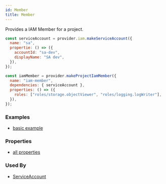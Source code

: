 ```yaml
---
id: Member
title: Member
---
```


Provides a IAM Member for a project.

```js
const serviceAccount = provider.iam.makeServiceAccount({
  name: "sa",
  propertie: () => ({
    accountId: "sa-dev",
    displayName: "SA dev",
  }),
});

const iamMember = provider.makeProjectIamMember({
  name: "iam-member",
  dependencies: { serviceAccount },
  properties: () => ({
    roles: ["roles/storage.objectViewer", "roles/logging.logWriter"],
  }),
});
```

### Examples

- [basic example](https://github.com/grucloud/grucloud/blob/main/examples/google/iam/iac.js#L7)

### Properties

- [all properties](https://cloud.google.com/compute/docs/reference/rest/v1/addresses/insert#request-body)

### Used By

- [ServiceAccount](./ServiceAccount.md)
